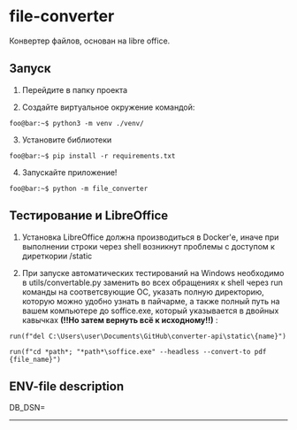 # file-converter

Конвертер файлов, основан на libre office. 

## Запуск

1) Перейдите в папку проекта

2) Создайте виртуальное окружение командой:
```console
foo@bar:~$ python3 -m venv ./venv/
```

3) Установите библиотеки 
```console
foo@bar:~$ pip install -r requirements.txt
```
4) Запускайте приложение!
```console
foo@bar:~$ python -m file_converter
```

## Тестирование и LibreOffice

1) Установка LibreOffice должна производиться в Docker'e, иначе при выполнении 
строки через shell возникнут проблемы с доступом к диреткории /static

2) При запуске автоматических тестирований на Windows необходимо в utils/convertable.py
заменить во всех обращениях к shell через run команды 
на соответсвующие ОС, указать полную директорию, 
которую можно удобно узнать в пайчарме, а также полный путь на вашем компьютере до soffice.exe, который указывается в двойных кавычках 
**(!!Но затем вернуть всё к исходному!!)** :
```console
run(f"del C:\Users\user\Documents\GitHub\converter-api\static\{name}")
```
```console
run(f"cd *path*; "*path*\soffice.exe" --headless --convert-to pdf {file_name}")
```

## ENV-file description

DB_DSN=

---

